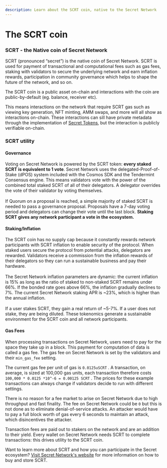 ```yaml
---
description: Learn about the SCRT coin, native to the Secret Network
---
```


# The SCRT coin

### SCRT - the Native coin of Secret Network

SCRT (pronounced “secret”) is the native coin of Secret Network. SCRT is used for payment of transactional and computational fees such as gas fees, staking with validators to secure the underlying network and earn inflation rewards, participation in community governance which helps to shape the future of the network, and so on.

The SCRT coin is a public asset on-chain and interactions with the coin are public-by-default (eg. balance, receiver etc).

This means interactions on the network that require SCRT gas such as viewing key generation, NFT minting, AMM swaps, and more will all show as interactions on-chain. These interactions can sill have private metadata through the implementation of [Secret Tokens](private-tokens.md), but the interaction is publicly verifiable on-chain.

### SCRT utility

#### Governance

Voting on Secret Network is powered by the SCRT token: **every staked SCRT is equivalent to 1 vote**. Secret Network uses the delegated-Proof-of-Stake (dPOS) system included with the Cosmos SDK and the Tendermint Consensus engine. This means validators vote with the power of the combined total staked SCRT of all of their delegators. A delegator overrides the vote of their validator by voting themselves.\
\
If Quorum on a proposal is reached, a simple majority of staked SCRT is needed to pass a governance proposal. Proposals have a 7-day voting period and delegators can change their vote until the last block. **Staking SCRT gives any network participant a vote in the ecosystem.**&#x20;

#### Staking/Inflation

The SCRT coin has no supply cap because it constantly rewards network participants with SCRT inflation to enable security of the protocol. When staked users secure the protocol from potential attacks, delegators are rewarded. Validators receive a commission from the inflation rewards of their delegators so they can run a sustainable business and pay their hardware.\
\
The Secret Network inflation parameters are dynamic: the current inflation is 15% as long as the ratio of staked to non-staked SCRT remains under 66%. If the bonded rate goes above 66%, the inflation gradually declines to 7%. The current Secret Network staking APR is \~23%, which is higher than the annual inflation.\
\
If a user stakes SCRT, they gain a real return of \~5-7%. If a user does not stake, they are being diluted. These tokenomics  generate a sustainable environment for the SCRT coin and all network participants.

#### Gas Fees

When processing transactions on Secret Network, users need to pay for the space they take up in a block. This payment for computation of data is called a gas fee. The gas fee on Secret Network is set by the validators and their `min_gas_fee` setting.

The current gas fee per unit of gas is `0.0125uSCRT` . A transaction, on average, is sized at 100,000 gas units, each transaction therefore costs `100,000 * 0.0125 *10^-6 = 0.00125 SCRT` . The prices for these example transactions can always change if validators decide to run with different settings.

There is no reason for a fee market to arise on Secret Network due to high throughput and fast finality. The fee on Secret Network could be `0` but this is not done as to eliminate denial-of-service attacks. An attacker would have to pay a full block worth of gas every 6 seconds to maintain an attack, which disincentives the attacker.

Transaction fees are paid out to stakers on the network and are an addition to their yield. Every wallet on Secret Network needs  SCRT to complete transactions: this drives utility to the SCRT coin.

Want to learn more about SCRT and how you can participate in the Secret ecosystem? [Visit Secret Network's website](https://scrt.network/about/get-scrt) for more information on how to buy and store SCRT.&#x20;

